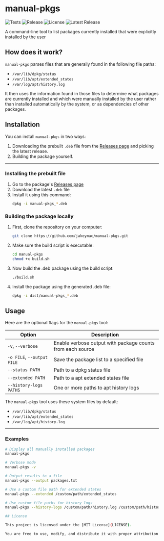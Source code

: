 # manual-pkgs 
![Tests](https://github.com/jakeymac/manual-pkgs/actions/workflows/test.yml/badge.svg)
![Release](https://github.com/jakeymac/manual-pkgs/actions/workflows/release.yml/badge.svg)
![License](https://img.shields.io/github/license/jakeymac/manual-pkgs)
![Latest Release](https://img.shields.io/github/v/release/jakeymac/manual-pkgs)

A command-line tool to list packages currently installed that were explicitly installed by the user

## How does it work?
`manual-pkgs` parses files that are generally found in the following file paths:
- `/var/lib/dpkg/status`
- `/var/lib/apt/extended_states`
- `/var/log/apt/history.log`

It then uses the information found in those files to determine what packages are currently installed and which were manually installed by the user rather than installed automatically by the system, or as dependencies of other packages.

## Installation
You can install `manual-pkgs` in two ways:

1. Downloading the prebuilt `.deb` file from the [Releases page](https://github.com/jakeymac/manual-pkgs/releases/) and picking the latest release.
2. Building the package yourself.

--- 
### Installing the prebuilt file

1. Go to the package's [Releases page](https://github.com/jakeymac/manual-pkgs/releases/)
2. Download the latest `.deb` file
3. Install it using this command:
    ```bash
    dpkg -i manual-pkgs_*.deb
    ```

### Building the package locally

1. First, clone the repository on your computer:
    ```bash
    git clone https://github.com/jakeymac/manual-pkgs.git
    ```
2. Make sure the build script is executable:
    ```bash
    cd manual-pkgs
    chmod +x build.sh
    ```
3. Now build the .deb package using the build script:
    ```bash
    ./build.sh
    ```
4. Install the package using the generated .deb file:
    ```bash
    dpkg -i dist/manual-pkgs_*.deb 
    ```

## Usage

Here are the optional flags for the `manual-pkgs` tool:

| Option | Description |
|--------|-------------|
| `-v`, `--verbose` | Enable verbose output with package counts from each source |
| `-o FILE`, `--output FILE` | Save the package list to a specified file |
| `--status PATH` | Path to a dpkg status file |
| `--extended PATH` | Path to a apt extended states file |
| `--history-logs PATHS` | One or more paths to apt history logs |

The `manual-pkgs` tool uses these system files by default:
- `/var/lib/dpkg/status`
- `/var/lib/apt/extended_states`
- `/var/log/apt/history.log`

--- 
### Examples

```bash
# Display all manually installed packages
manual-pkgs

# Verbose mode
manual-pkgs -v

# Output results to a file
manual-pkgs --output packages.txt

# Use a custom file path for extended states
manual-pkgs --extended /custom/path/extended_states

# Use custom file paths for history logs
manual-pkgs --history-logs /custom/path/history.log /custom/path/history.log.1

## License

This project is licensed under the [MIT License](LICENSE).

You are free to use, modify, and distribute it with proper attribution.
